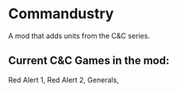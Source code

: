 # Commandustry
A mod that adds units from the C&C series.
## Current C&C Games in the mod:
 Red Alert 1,
 Red Alert 2,
 Generals,
